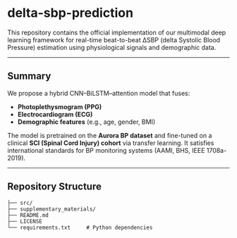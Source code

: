 # delta-sbp-prediction

This repository contains the official implementation of our multimodal deep learning framework for real-time beat-to-beat ΔSBP (delta Systolic Blood Pressure) estimation using physiological signals and demographic data.

---

## Summary

We propose a hybrid CNN–BiLSTM–attention model that fuses:

- **Photoplethysmogram (PPG)**
- **Electrocardiogram (ECG)**
- **Demographic features** (e.g., age, gender, BMI)

The model is pretrained on the **Aurora BP dataset** and fine-tuned on a clinical **SCI (Spinal Cord Injury) cohort** via transfer learning. It satisfies international standards for BP monitoring systems (AAMI, BHS, IEEE 1708a-2019).

---

##  Repository Structure

```text
├── src/                
├── supplementary_materials/
├── README.md
├── LICENSE
└── requirements.txt     # Python dependencies

